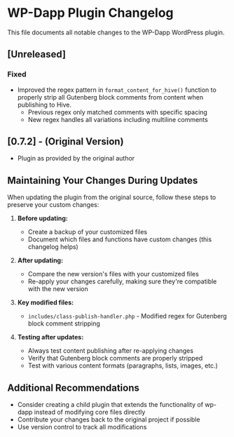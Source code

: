 # WP-Dapp Plugin Changelog

This file documents all notable changes to the WP-Dapp WordPress plugin.

## [Unreleased]
### Fixed
- Improved the regex pattern in `format_content_for_hive()` function to properly strip all Gutenberg block comments from content when publishing to Hive.
  - Previous regex only matched comments with specific spacing
  - New regex handles all variations including multiline comments

## [0.7.2] - (Original Version)
- Plugin as provided by the original author

## Maintaining Your Changes During Updates

When updating the plugin from the original source, follow these steps to preserve your custom changes:

1. **Before updating:**
   - Create a backup of your customized files
   - Document which files and functions have custom changes (this changelog helps)

2. **After updating:**
   - Compare the new version's files with your customized files
   - Re-apply your changes carefully, making sure they're compatible with the new version

3. **Key modified files:**
   - `includes/class-publish-handler.php` - Modified regex for Gutenberg block comment stripping

4. **Testing after updates:**
   - Always test content publishing after re-applying changes
   - Verify that Gutenberg block comments are properly stripped
   - Test with various content formats (paragraphs, lists, images, etc.)

## Additional Recommendations

- Consider creating a child plugin that extends the functionality of wp-dapp instead of modifying core files directly
- Contribute your changes back to the original project if possible
- Use version control to track all modifications 